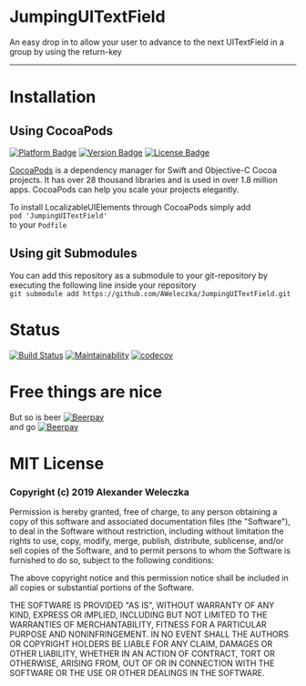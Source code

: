 # JumpingUITextField
An easy drop in to allow your user to advance to the next UITextField in a group by using the return-key

---

# Installation
## Using CocoaPods
[![Platform Badge](https://cocoapod-badges.herokuapp.com/p/JumpingUITextField/badge.svg)](https://cocoapods.org/pods/JumpingUITextField)
[![Version Badge](https://cocoapod-badges.herokuapp.com/v/JumpingUITextField/badge.svg)](https://cocoapods.org/pods/JumpingUITextField)
[![License Badge](https://cocoapod-badges.herokuapp.com/l/JumpingUITextField/badge.svg)](https://cocoapods.org/pods/JumpingUITextField)

[CocoaPods](https://cocoapods.org/) is a dependency manager for Swift and Objective-C Cocoa projects. It has over 28 thousand libraries and is used in over 1.8 million apps. CocoaPods can help you scale your projects elegantly.

To install LocalizableUIElements through CocoaPods simply add  
`pod 'JumpingUITextField'`  
to your `Podfile`

## Using git Submodules
You can add this repository as a submodule to your git-repository by executing the following line inside your repository  
`git submodule add https://github.com/AWeleczka/JumpingUITextField.git`

# Status
[![Build Status](https://travis-ci.org/AWeleczka/JumpingUITextField.svg?branch=master)](https://travis-ci.org/AWeleczka/JumpingUITextField)
[![Maintainability](https://api.codeclimate.com/v1/badges/15ab283a6cdf3ef97c78/maintainability)](https://codeclimate.com/github/AWeleczka/JumpingUITextField/maintainability)
[![codecov](https://codecov.io/gh/AWeleczka/JumpingUITextField/branch/master/graph/badge.svg)](https://codecov.io/gh/AWeleczka/JumpingUITextField)

# Free things are nice
But so is beer [![Beerpay](https://beerpay.io/AWeleczka/JumpingUITextField/badge.svg?style=beer)](https://beerpay.io/AWeleczka/JumpingUITextField)  
and go
[![Beerpay](https://beerpay.io/AWeleczka/JumpingUITextField/make-wish.svg)](https://beerpay.io/AWeleczka/JumpingUITextField)

# MIT License
### Copyright (c) 2019 Alexander Weleczka

Permission is hereby granted, free of charge, to any person obtaining a copy
of this software and associated documentation files (the "Software"), to deal
in the Software without restriction, including without limitation the rights
to use, copy, modify, merge, publish, distribute, sublicense, and/or sell
copies of the Software, and to permit persons to whom the Software is
furnished to do so, subject to the following conditions:

The above copyright notice and this permission notice shall be included in all
copies or substantial portions of the Software.

THE SOFTWARE IS PROVIDED "AS IS", WITHOUT WARRANTY OF ANY KIND, EXPRESS OR
IMPLIED, INCLUDING BUT NOT LIMITED TO THE WARRANTIES OF MERCHANTABILITY,
FITNESS FOR A PARTICULAR PURPOSE AND NONINFRINGEMENT. IN NO EVENT SHALL THE
AUTHORS OR COPYRIGHT HOLDERS BE LIABLE FOR ANY CLAIM, DAMAGES OR OTHER
LIABILITY, WHETHER IN AN ACTION OF CONTRACT, TORT OR OTHERWISE, ARISING FROM,
OUT OF OR IN CONNECTION WITH THE SOFTWARE OR THE USE OR OTHER DEALINGS IN THE
SOFTWARE.
